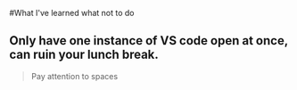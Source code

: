#What I've learned what not to do

## Only have one instance of VS code open at once, can ruin your lunch break.  
>Pay attention to spaces

